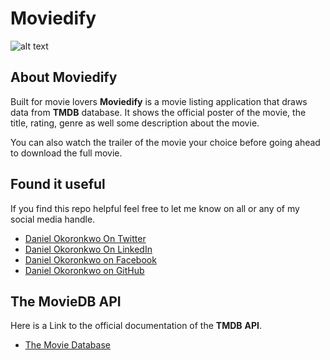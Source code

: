 # Moviedify

<!-- <img src="public/img/moviedify.png" width="350" title="hover text">. -->

<!-- ![Moviedify Image](public/img/moviedify.png) -->

![alt text](https://github.com/danielokoronkwo-coder/moviedify/blob/main/public/img/moviedify.png?raw=true)


## About Moviedify

Built for movie lovers **Moviedify** is a movie listing application that draws data from **TMDB** database. It shows the official poster of the movie, the title, rating, genre as well some description about the movie.

You can also watch the trailer of the movie your choice before going ahead to download the full movie.

## Found it useful

 If you find this repo helpful feel free to let me know on all or any of my social media handle.

- [Daniel Okoronkwo On Twitter](https://twitter.com/@Abadeveloper)
- [Daniel Okoronkwo On LinkedIn](https://www.linkedin.com/in/daniel-okoronkwo-a0a0821b2)
- [Daniel Okoronkwo on Facebook](https://www.facebook.com/daniel.okoronkwo.52)
- [Daniel Okoronkwo on GitHub](https://github.com/danielokoronkwo-coder)

## The MovieDB API

Here is a Link to the official documentation of the **TMDB** **API**.

- [The Movie Database](https://developers.themoviedb.org/3/getting-started/introduction)  
